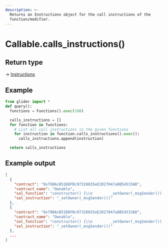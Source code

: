 ```yaml
---
description: >-
  Returns an Instructions object for the call instructions of the
  function/modifier.
---
```


# Callable.calls\_instructions()

## Return type

→ [Instructions](../instructions/)

## Example

```python
from glider import *
def query():
  functions = Functions().exec(100)

  calls_instructions = []
  for function in functions:
    # List all call instructions in the given functions
    for instruction in function.calls_instructions().exec():
      calls_instructions.append(instruction)

  return calls_instructions
```

## Example output

```json
[
  {
    "contract": "0x798AcB51D8FBc97328835eE2027047a8B54533AD",
    "contract_name": "Ownable",
    "sol_function": "constructor() {\\n        _setOwner(_msgSender());\\n    }",
    "sol_instruction": "_setOwner(_msgSender())"
  },
  {
    "contract": "0x798AcB51D8FBc97328835eE2027047a8B54533AD",
    "contract_name": "Ownable",
    "sol_function": "constructor() {\\n        _setOwner(_msgSender());\\n    }",
    "sol_instruction": "_setOwner(_msgSender())"
  },
  ...
]
```
